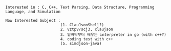     Interested in : C, C++, Text Parsing, Data Structure, Programming Language, and Simulation
    
    Now Interested Subject : 
                            (1. ClauJsonShell?)
                            2. vztpv/scj3, claujson
                            3. 밑바닥부터 배우는 interpreter in go (with c++?)
                            4. coding test with c++
                            (5. simdjson-java)
                                

